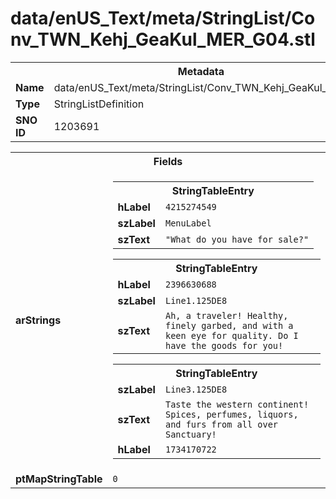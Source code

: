 <h1>data/enUS_Text/meta/StringList/Conv_TWN_Kehj_GeaKul_MER_G04.stl</h1><table><tr><th colspan="100%">Metadata</th></tr><tr><td><b>Name</b></td><td>data/enUS_Text/meta/StringList/Conv_TWN_Kehj_GeaKul_MER_G04.stl</td></tr><tr><td><b>Type</b></td><td>StringListDefinition</td></tr><tr><td><b>SNO ID</b></td><td>1203691</td></tr></table>

<table><tr><th colspan="100%">Fields</th></tr><tr><td><b>arStrings</b></td><td><table><tr><th colspan="100%">StringTableEntry</th></tr><tr><td><b>hLabel</b></td><td><code>4215274549</code></td></tr><tr><td><b>szLabel</b></td><td><code>MenuLabel</code></td></tr><tr><td><b>szText</b></td><td><code>"What do you have for sale?"</code></td></tr></table>


<table><tr><th colspan="100%">StringTableEntry</th></tr><tr><td><b>hLabel</b></td><td><code>2396630688</code></td></tr><tr><td><b>szLabel</b></td><td><code>Line1.125DE8</code></td></tr><tr><td><b>szText</b></td><td><code>Ah, a traveler! Healthy, finely garbed, and with a keen eye for quality. Do I have the goods for you!</code></td></tr></table>


<table><tr><th colspan="100%">StringTableEntry</th></tr><tr><td><b>szLabel</b></td><td><code>Line3.125DE8</code></td></tr><tr><td><b>szText</b></td><td><code>Taste the western continent! Spices, perfumes, liquors, and furs from all over Sanctuary!</code></td></tr><tr><td><b>hLabel</b></td><td><code>1734170722</code></td></tr></table>


</td></tr><tr><td><b>ptMapStringTable</b></td><td><code>0</code></td></tr></table>

